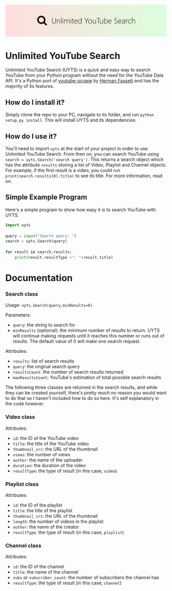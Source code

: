 ![UYTS Banner](images/banner.png)

# Unlimited YouTube Search
Unlimited YouTube Search (UYTS) is a quick and easy way to search YouTube from your Python program without the need for the YouTube Data API. It's a Python port of [youtube-scrape](https://github.com/HermanFassett/youtube-scrape) by [Herman Fassett](https://github.com/HermanFassett) and has the majority of its features.

## How do I install it?
Simply clone the repo to your PC, navigate to its folder, and run `python setup.py install`. This will install UYTS and its dependencies.

## How do I use it?
You'll need to import `uyts` at the start of your project in order to use Unlimited YouTube Search. From then on, you can search YouTube using `search = uyts.Search('search query')`. This returns a search object which has the attribute `results` storing a list of Video, Playlist and Channel objects. For example, if the first result is a video, you could run `print(search.results[0].title)` to see its title. For more information, read on.

## Simple Example Program
Here's a simple program to show how easy it is to search YouTube with UYTS.
```py
import uyts

query = input("Search query: ")
search = uyts.Search(query)

for result in search.results:
    print(result.resultType +": "+result.title)
```

# Documentation

### Search class
Usage: `uyts.Search(query,minResults=0)`

Parameters:
- `query`: the string to search for
- `minResults` (optional): the minimum number of results to return. UYTS will continue making requests until it reaches this number or runs out of results. The default value of 0 will make one search request.

Attributes:
- `results`: list of search results
- `query`: the original search query
- `resultsCount`: the number of search results returned
- `maxResultsCount`: YouTube's estimation of total possible search results

The following three classes are returned in the search results, and while they can be created yourself, there's pretty much no reason you would want to do that so I haven't included how to do so here. It's self explanatory in the code however.

### Video class
Attributes:
- `id`: the ID of the YouTube video
- `title`: the title of the YouTube video
- `thumbnail_src`: the URL of the thumbnail
- `views`: the number of views
- `author`: the name of the uploader
- `duration`: the duration of the video
- `resultType`: the type of result (in this case, `video`)

### Playlist class
Attributes:
- `id`: the ID of the playlist
- `title`: the title of the playlist
- `thumbnail_src`: the URL of the thumbnail
- `length`: the number of videos in the playlist
- `author`: the name of the creator
- `resultType`: the type of result (in this case, `playlist`)

### Channel class
Attributes:
- `id`: the ID of the channel
- `title`: the name of the channel
- `subs` or `subscriber_count`: the number of subscribers the channel has
- `resultType`: the type of result (in this case, `channel`)
